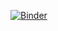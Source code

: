 [![Binder](https://mybinder.org/badge_logo.svg)](https://mybinder.org/v2/gh/mkolany/mkolany.github.io/blob/master/notebook/symmetry/symmetry.ipynb/HEAD)
